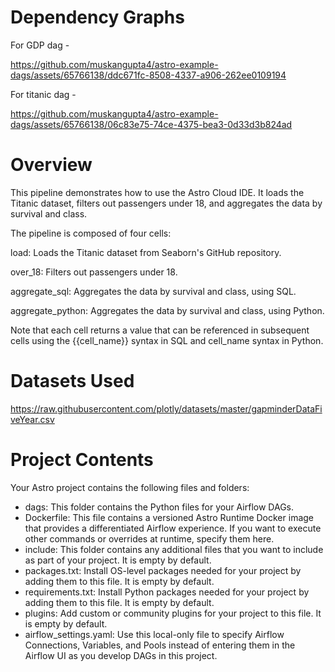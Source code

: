 Dependency Graphs
========
For GDP dag -


https://github.com/muskangupta4/astro-example-dags/assets/65766138/ddc671fc-8508-4337-a906-262ee0109194


For titanic dag -



https://github.com/muskangupta4/astro-example-dags/assets/65766138/06c83e75-74ce-4375-bea3-0d33d3b824ad



Overview
========

This pipeline demonstrates how to use the Astro Cloud IDE. It loads the Titanic dataset, filters out passengers under 18, and aggregates the data by survival and class.

The pipeline is composed of four cells:

load: Loads the Titanic dataset from Seaborn's GitHub repository.

over_18: Filters out passengers under 18.

aggregate_sql: Aggregates the data by survival and class, using SQL.

aggregate_python: Aggregates the data by survival and class, using Python.

Note that each cell returns a value that can be referenced in subsequent cells using the {{cell_name}} syntax in SQL and cell_name syntax in Python.

Datasets Used
========
https://raw.githubusercontent.com/plotly/datasets/master/gapminderDataFiveYear.csv

Project Contents
================

Your Astro project contains the following files and folders:

- dags: This folder contains the Python files for your Airflow DAGs. 
- Dockerfile: This file contains a versioned Astro Runtime Docker image that provides a differentiated Airflow experience. If you want to execute other commands or overrides at runtime, specify them here.
- include: This folder contains any additional files that you want to include as part of your project. It is empty by default.
- packages.txt: Install OS-level packages needed for your project by adding them to this file. It is empty by default.
- requirements.txt: Install Python packages needed for your project by adding them to this file. It is empty by default.
- plugins: Add custom or community plugins for your project to this file. It is empty by default.
- airflow_settings.yaml: Use this local-only file to specify Airflow Connections, Variables, and Pools instead of entering them in the Airflow UI as you develop DAGs in this project.
